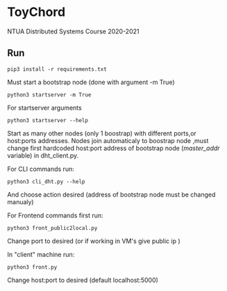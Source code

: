 # ToyChord

NTUA Distributed Systems Course 2020-2021 


## Run 
```pip3 install -r requirements.txt```
 
Must start a bootstrap node (done with argument -m True)

```
python3 startserver -m True
```

For startserver arguments

```python3 startserver --help```

Start as many other nodes (only 1 boostrap) with different ports,or host:ports addresses. 
Nodes join automaticaly to boostrap node ,must change first hardcoded host:port address of bootstrap node  (*master_addr* variable) in dht_client.py.

For CLI commands run:

```python3 cli_dht.py --help``` 

And choose action desired (address of bootstrap node must be changed manualy)

For Frontend commands first run: 

```python3 front_public2local.py```

Change port to desired (or if working in VM's give public ip )

In "client" machine run:

```python3 front.py``` 

Change host:port to desired (default localhost:5000)
